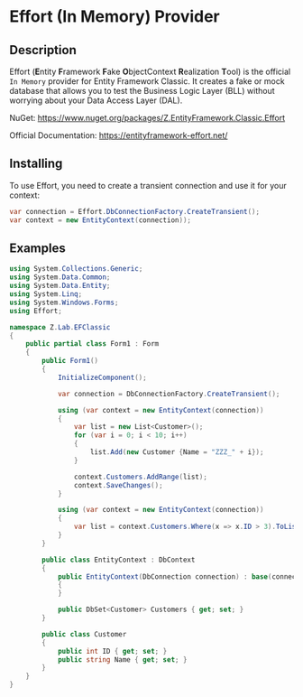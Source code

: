 # Effort (In Memory) Provider

## Description
Effort (**E**ntity **F**ramework **F**ake **O**bjectContext **R**ealization **T**ool) is the official `In Memory` provider for Entity Framework Classic. It creates a fake or mock database that allows you to test the Business Logic Layer (BLL) without worrying about your Data Access Layer (DAL).


NuGet: https://www.nuget.org/packages/Z.EntityFramework.Classic.Effort

Official Documentation: https://entityframework-effort.net/

## Installing

To use Effort, you need to create a transient connection and use it for your context:

```csharp
var connection = Effort.DbConnectionFactory.CreateTransient();
var context = new EntityContext(connection));
```

## Examples

```csharp
using System.Collections.Generic;
using System.Data.Common;
using System.Data.Entity;
using System.Linq;
using System.Windows.Forms;
using Effort;

namespace Z.Lab.EFClassic
{
    public partial class Form1 : Form
    {
        public Form1()
        {
            InitializeComponent();

            var connection = DbConnectionFactory.CreateTransient();

            using (var context = new EntityContext(connection))
            {
                var list = new List<Customer>();
                for (var i = 0; i < 10; i++)
                {
                    list.Add(new Customer {Name = "ZZZ_" + i});
                }

                context.Customers.AddRange(list);
                context.SaveChanges();
            }

            using (var context = new EntityContext(connection))
            {
                var list = context.Customers.Where(x => x.ID > 3).ToList();
            }
        }

        public class EntityContext : DbContext
        {
            public EntityContext(DbConnection connection) : base(connection, false)
            {
            }

            public DbSet<Customer> Customers { get; set; }
        }

        public class Customer
        {
            public int ID { get; set; }
            public string Name { get; set; }
        }
    }
}
```
